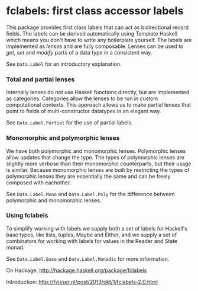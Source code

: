 # fclabels: first class accessor labels

This package provides first class labels that can act as bidirectional record
fields. The labels can be derived automatically using Template Haskell which
means you don't have to write any boilerplate yourself. The labels are
implemented as _lenses_ and are fully composable. Lenses can be used to _get_,
_set_ and _modify_ parts of a data type in a consistent way.

See `Data.Label` for an introductory explanation.

### Total and partial lenses

Internally lenses do not use Haskell functions directly, but are implemented
as categories. Categories allow the lenses to be run in custom computational
contexts. This approach allows us to make partial lenses that point to fields
of multi-constructor datatypes in an elegant way.

See `Data.Label.Partial` for the use of partial labels.

### Monomorphic and polymorphic lenses

We have both polymorphic and monomorphic lenses. Polymorphic lenses allow
updates that change the type. The types of polymorphic lenses are slightly more
verbose than their monomorphic counterparts, but their usage is similar.
Because monomorphic lenses are built by restricting the types of polymorphic
lenses they are essentially the same and can be freely composed with eachother.

See `Data.Label.Mono` and `Data.Label.Poly` for the difference between
polymorphic and monomorphic lenses.

### Using fclabels

To simplify working with labels we supply both a set of labels for Haskell's
base types, like lists, tuples, Maybe and Either, and we supply a set of
combinators for working with labels for values in the Reader and State monad.

See `Data.Label.Base` and `Data.Label.Monadic` for more information.

On Hackage: http://hackage.haskell.org/package/fclabels

Introduction: http://fvisser.nl/post/2013/okt/1/fclabels-2.0.html

